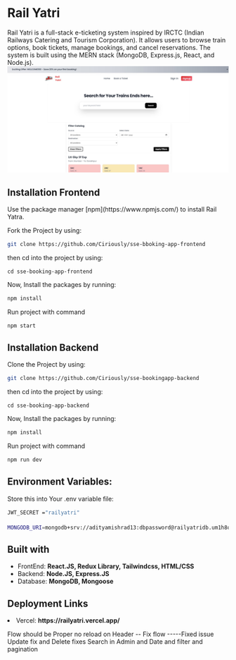 # Rail Yatri

Rail Yatri is a full-stack e-ticketing system inspired by IRCTC (Indian Railways Catering and Tourism Corporation). It allows users to browse train options, book tickets, manage bookings, and cancel reservations. The system is built using the MERN stack (MongoDB, Express.js, React, and Node.js).
<img width="2500" alt="ss" src="./public/assets/homepage.jpg">

<h2>Installation Frontend</h2>
Use the package manager [npm](https://www.npmjs.com/) to install Rail Yatra.

Fork the Project by using:

```bash
git clone https://github.com/Ciriously/sse-bboking-app-frontend
```

then cd into the project by using:

```
cd sse-booking-app-frontend
```

Now, Install the packages by running:

```bash
npm install
```

Run project with command

```bash
npm start
```

<h2>Installation Backend</h2>

Clone the Project by using:

```bash
git clone https://github.com/Ciriously/sse-bookingapp-backend
```

then cd into the project by using:

```
cd sse-booking-app-backend
```

Now, Install the packages by running:

```bash
npm install
```

Run project with command

```bash
npm run dev
```

<h2>Environment Variables:</h2>

Store this into Your .env variable file:

```bash
JWT_SECRET ="railyatri"

MONGODB_URI=mongodb+srv://adityamishrad13:dbpassword@railyatridb.um1h8oj.mongodb.net/?retryWrites=true&w=majority&appName=railyatridb

```

<h2> Built with  </h2>
<ul>
  <li>FrontEnd: <b> React.JS, Redux Library, Tailwindcss, HTML/CSS </b></li>
  <li>Backend:  <b> Node.JS, Express.JS </b> </li>
  <li>Database: <b> MongoDB, Mongoose </b> </li>
</ul>

<h2> Deployment Links</h2
<ul>
  <li>Vercel: <b> https://railyatri.vercel.app/ </b> </li>
</ul>

Flow should be Proper no reload on Header -- Fix flow -----Fixed issue
Update fix and Delete fixes
Search in Admin and Date and filter and pagination

